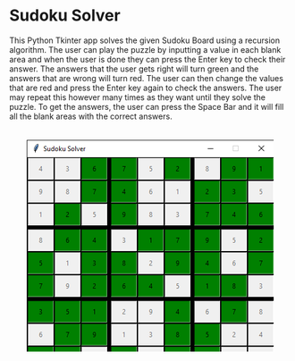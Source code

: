 # Sudoku Solver
<div>
  This Python Tkinter app solves the given Sudoku Board using a recursion algorithm. The user can play the puzzle
  by inputting a value in each blank area and when the user is done they can press the Enter key to check their answer.
  The answers that the user gets right will turn green and the answers that are wrong will turn red. The user can then
  change the values that are red and press the Enter key again to check the answers. The user may repeat this however
  many times as they want until they solve the puzzle. To get the answers, the user can press the Space Bar and it will
  fill all the blank areas with the correct answers.
</div>
<br><br>
<div align="center">  
<img src="https://raw.githubusercontent.com/bgankhuyag/sudoku/master/images/sudoku.png">
</div>
